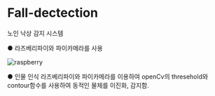 # Fall-dectection
노인 낙상 감지 시스템

● 라즈베리파이와 파이카메라를 사용

![raspberry](https://user-images.githubusercontent.com/61223256/104096280-e994ea00-52de-11eb-95ae-ab803c111830.png)

● 인물 인식
라즈베리파이와 파이카메라를 이용하여 openCv의 thresehold와 contour함수를 사용하여 동적인 물체를 이진화, 감지함.
